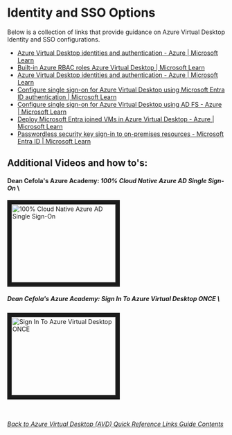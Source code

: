 # Identity and SSO Options
Below is a collection of links that provide guidance on Azure Virtual Desktop Identity and SSO configurations.

- [Azure Virtual Desktop identities and authentication - Azure | Microsoft Learn](https://learn.microsoft.com/en-us/azure/virtual-desktop/authentication)
- [Built-in Azure RBAC roles Azure Virtual Desktop | Microsoft Learn](https://learn.microsoft.com/en-us/azure/virtual-desktop/rbac)
- [Azure Virtual Desktop identities and authentication - Azure | Microsoft Learn](https://learn.microsoft.com/en-us/azure/virtual-desktop/authentication#session-host-authentication)
- [Configure single sign-on for Azure Virtual Desktop using Microsoft Entra ID authentication | Microsoft Learn](https://learn.microsoft.com/en-us/azure/virtual-desktop/configure-single-sign-on)
- [Configure single sign-on for Azure Virtual Desktop using AD FS - Azure | Microsoft Learn](https://learn.microsoft.com/en-us/azure/virtual-desktop/configure-adfs-sso)
- [Deploy Microsoft Entra joined VMs in Azure Virtual Desktop - Azure | Microsoft Learn](https://learn.microsoft.com/en-us/azure/virtual-desktop/azure-ad-joined-session-hosts)
- [Passwordless security key sign-in to on-premises resources - Microsoft Entra ID | Microsoft Learn](https://learn.microsoft.com/en-us/entra/identity/authentication/howto-authentication-passwordless-security-key-on-premises#install-the-azure-ad-kerberos-powershell-module)

## Additional Videos and how to's:
#### Dean Cefola's Azure Academy: *100% Cloud Native Azure AD Single Sign-On* \
<a href="http://www.youtube.com/watch?feature=player_embedded&v=_PrgdDH1oB4" target="_blank"><img src="http://img.youtube.com/vi/_PrgdDH1oB4/0.jpg" 
alt="100% Cloud Native Azure AD Single Sign-On" width="240" height="180" border="10" /></a>

##### Dean Cefola's Azure Academy: *Sign In To Azure Virtual Desktop ONCE* \
<a href="http://www.youtube.com/watch?feature=player_embedded&v=_VOEi0cMBvQ" target="_blank"><img src="http://img.youtube.com/vi/_VOEi0cMBvQ/0.jpg" 
alt="Sign In To Azure Virtual Desktop ONCE" width="240" height="180" border="10" /></a>

\
\
[*Back to Azure Virtual Desktop (AVD) Quick Reference Links Guide Contents*](https://github.com/chrismihm-ms/AVDQuickLinks/blob/main/README.md#azure-virtual-desktop-avd-quick-reference-links)